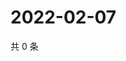 # 2022-02-07

共 0 条

<!-- BEGIN WEIBO -->
<!-- 最后更新时间 Mon Feb 07 2022 14:01:12 GMT+0800 (China Standard Time) -->

<!-- END WEIBO -->

